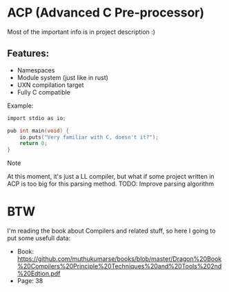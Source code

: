 # ACP (Advanced C Pre-processor)

Most of the important info is in project description :)

## Features:
 - Namespaces
 - Module system (just like in rust)
 - UXN compilation target
 - Fully C compatible

Example:
```C
import stdio as io;

pub int main(void) {
    io.puts("Very familiar with C, doesn't it?");
    return 0;
}
```

> [!NOTE]
> At this moment, it's just a LL compiler,
> but what if some project written in ACP
> is too big for this parsing method.
> TODO: Improve parsing algorithm

# BTW
I'm reading the book about Compilers and related stuff, so here I going to put some usefull data:
 - Book: https://github.com/muthukumarse/books/blob/master/Dragon%20Book%20Compilers%20Principle%20Techniques%20and%20Tools%202nd%20Edtion.pdf
 - Page: 38
